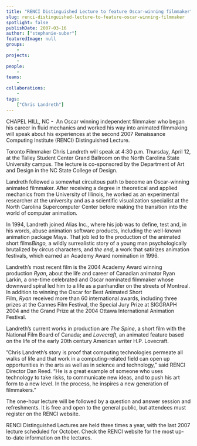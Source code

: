```yaml
---
title: "RENCI Distinguished Lecture to feature Oscar-winning filmmaker"
slug: renci-distinguished-lecture-to-feature-oscar-winning-filmmaker
spotlight: false
publishDate: 2007-03-16
author: ["stephanie-suber"]
featuredImage: null
groups:
    - 
projects:
    - 
people:
    - 
teams: 
    - 
collaborations:
    - 
tags:
    ["Chris Landreth"]
---
```

CHAPEL HILL, NC -  An Oscar winning independent filmmaker who began his career in fluid mechanics and worked his way into animated filmmaking will speak about his experiences at the second 2007 Renaissance Computing Institute (RENCI) Distinguished Lecture.

<!--more-->

Toronto Filmmaker Chris Landreth will speak at 4:30 p.m. Thursday, April 12, at the Talley Student Center Grand Ballroom on the North Carolina State University campus. The lecture is co-sponsored by the Department of Art and Design in the NC State College of Design.

Landreth followed a somewhat circuitous path to become an Oscar-winning animated filmmaker. After receiving a degree in theoretical and applied mechanics from the University of Illinois, he worked as an experimental researcher at the university and as a scientific visualization specialist at the North Carolina Supercomputer Center before making the transition into the world of computer animation.

In 1994, Landreth joined Alias Inc., where his job was to define, test and, in his words, abuse animation software products, including the well-known animation package Maya. That job led to the production of the animated short films<em>Bingo, </em>a wildly surrealistic story of a young man psychologically brutalized by circus characters, and <em>the end, </em>a work that satirizes animation festivals, which earned an Academy Award nomination in 1996<em>.</em>

Landreth’s most recent film is the 2004 Academy Award winning production <em>Ryan</em>, about the life and career of Canadian animator Ryan Larkin, a one-time celebrated and Oscar nominated filmmaker whose downward spiral led him to a life as a panhandler on the streets of Montreal. In addition to winning the Oscar for Best Animated Short Film, <em>Ryan </em>received more than 60 international awards, including three prizes at the Cannes Film Festival, the Special Jury Prize at SIGGRAPH 2004 and the Grand Prize at the 2004 Ottawa International Animation Festival.

Landreth’s current works in production are <em>The Spine</em>, a short film with the National Film Board of Canada; and <em>Lovecraft</em>, an animated feature based on the life of the early 20th century American writer H.P. Lovecraft.

”Chris Landreth’s story is proof that computing technologies permeate all walks of life and that work in a computing-related field can open up opportunities in the arts as well as in science and technology,” said RENCI Director Dan Reed. “He is a great example of someone who uses technology to take risks, to communicate new ideas, and to push his art form to a new level. In the process, he inspires a new generation of filmmakers.”

The one-hour lecture will be followed by a question and answer session and refreshments. It is free and open to the general public, but attendees must register on the RENCI website.

RENCI Distinguished Lectures are held three times a year, with the last 2007 lecture scheduled for October. Check the RENCI website for the most up-to-date information on the lectures.
